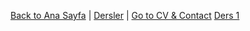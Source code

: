[Back to Ana Sayfa](../index.md) | [Dersler](dersler/index.md) | [Go to CV & Contact](../cv-contact.md)
[Ders 1](DKvR.md)


